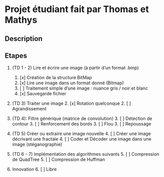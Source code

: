 ﻿# Projet étudiant fait par Thomas et Mathys

## Description

## Etapes

1. (TD 1 - 2) Lire et écrire une image (à partir d’un format .bmp)
   1. [x] Création de la structure BitMap
   1. [x] Lire une image dans un format donné (Bitmap)
   1. [ ] Traitement simple d’une image : nuance gris / noir et blanc
   1. [x] Sauvegarde fichier
   
2. (TD 3) Traiter une image
   2. [x] Rotation quelconque
   2. [ ] Agrandissement

3. (TD 4): Filtre générique (matrice de convolution)
   3. [ ] Détection de contour
   3. [ ] Renforcement des bords
   3. [ ] Flou
   3. [ ] Repoussage
   
4. (TD 5) Créer ou extraire une image nouvelle
   4. [ ] Créer une image décrivant une fractale
   4. [ ] Coder et Décoder une image dans une image (stéganographie)

5. (TD 6 - 7) Implémentation des algorithmes suivants
   5. [ ] Compression de QuadTree 
   5. [ ] Compression de Huffman 

6. Innovation
   6. [ ] Libre
